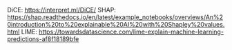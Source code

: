 DiCE: https://interpret.ml/DiCE/
SHAP: https://shap.readthedocs.io/en/latest/example_notebooks/overviews/An%20introduction%20to%20explainable%20AI%20with%20Shapley%20values.html
LIME: https://towardsdatascience.com/lime-explain-machine-learning-predictions-af8f18189bfe